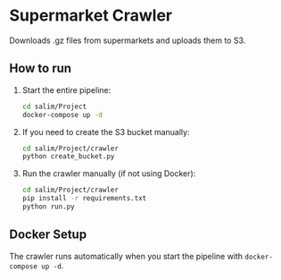 # Supermarket Crawler

Downloads .gz files from supermarkets and uploads them to S3.

## How to run

1. Start the entire pipeline:
   ```bash
   cd salim/Project
   docker-compose up -d
   ```

2. If you need to create the S3 bucket manually:
   ```bash
   cd salim/Project/crawler
   python create_bucket.py
   ```

3. Run the crawler manually (if not using Docker):
   ```bash
   cd salim/Project/crawler
   pip install -r requirements.txt
   python run.py
   ```

## Docker Setup

The crawler runs automatically when you start the pipeline with `docker-compose up -d`.

